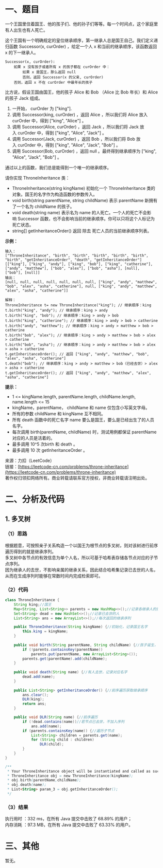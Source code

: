 # 一、题目
一个王国里住着国王、他的孩子们、他的孙子们等等。每一个时间点，这个家庭里有人出生也有人死亡。    
     
这个王国有一个明确规定的皇位继承顺序，第一继承人总是国王自己。我们定义递归函数 Successor(x, curOrder) ，给定一个人 x 和当前的继承顺序，该函数返回 x 的下一继承人。     
```
Successor(x, curOrder):
    如果 x 没有孩子或者所有 x 的孩子都在 curOrder 中：
        如果 x 是国王，那么返回 null
        否则，返回 Successor(x 的父亲, curOrder)
    否则，返回 x 不在 curOrder 中最年长的孩子
```
比方说，假设王国由国王，他的孩子 Alice 和 Bob （Alice 比 Bob 年长）和 Alice 的孩子 Jack 组成。    
1. 一开始， curOrder 为 ["king"].
2. 调用 Successor(king, curOrder) ，返回 Alice ，所以我们将 Alice 放入 curOrder 中，得到 ["king", "Alice"] 。
3. 调用 Successor(Alice, curOrder) ，返回 Jack ，所以我们将 Jack 放入 curOrder 中，得到 ["king", "Alice", "Jack"] 。
4. 调用 Successor(Jack, curOrder) ，返回 Bob ，所以我们将 Bob 放入 curOrder 中，得到 ["king", "Alice", "Jack", "Bob"] 。
5. 调用 Successor(Bob, curOrder) ，返回 null 。最终得到继承顺序为 ["king", "Alice", "Jack", "Bob"] 。
    
通过以上的函数，我们总是能得到一个唯一的继承顺序。    
      
请你实现 ThroneInheritance 类：      
- ThroneInheritance(string kingName) 初始化一个 ThroneInheritance 类的对象。国王的名字作为构造函数的参数传入。
- void birth(string parentName, string childName) 表示 parentName 新拥有了一个名为 childName 的孩子。
- void death(string name) 表示名为 name 的人死亡。一个人的死亡不会影响 Successor 函数，也不会影响当前的继承顺序。你可以只将这个人标记为死亡状态。
- string[] getInheritanceOrder() 返回 除去 死亡人员的当前继承顺序列表。
      
      
**示例：**     
```
输入：
["ThroneInheritance", "birth", "birth", "birth", "birth", "birth", "birth", "getInheritanceOrder", "death", "getInheritanceOrder"]
[["king"], ["king", "andy"], ["king", "bob"], ["king", "catherine"], ["andy", "matthew"], ["bob", "alex"], ["bob", "asha"], [null], ["bob"], [null]]
输出：
[null, null, null, null, null, null, null, ["king", "andy", "matthew", "bob", "alex", "asha", "catherine"], null, ["king", "andy", "matthew", "alex", "asha", "catherine"]]

解释：
ThroneInheritance t= new ThroneInheritance("king"); // 继承顺序：king
t.birth("king", "andy"); // 继承顺序：king > andy
t.birth("king", "bob"); // 继承顺序：king > andy > bob
t.birth("king", "catherine"); // 继承顺序：king > andy > bob > catherine
t.birth("andy", "matthew"); // 继承顺序：king > andy > matthew > bob > catherine
t.birth("bob", "alex"); // 继承顺序：king > andy > matthew > bob > alex > catherine
t.birth("bob", "asha"); // 继承顺序：king > andy > matthew > bob > alex > asha > catherine
t.getInheritanceOrder(); // 返回 ["king", "andy", "matthew", "bob", "alex", "asha", "catherine"]
t.death("bob"); // 继承顺序：king > andy > matthew > bob（已经去世）> alex > asha > catherine
t.getInheritanceOrder(); // 返回 ["king", "andy", "matthew", "alex", "asha", "catherine"]
```
**提示：**     
- 1 <= kingName.length, parentName.length, childName.length, name.length <= 15
- kingName，parentName， childName 和 name 仅包含小写英文字母。
- 所有的参数 childName 和 kingName 互不相同。
- 所有 death 函数中的死亡名字 name 要么是国王，要么是已经出生了的人员名字。
- 每次调用 birth(parentName, childName) 时，测试用例都保证 parentName 对应的人员是活着的。
- 最多调用 10^5 次birth 和 death 。
- 最多调用 10 次 getInheritanceOrder 。
     
     
来源：力扣（LeetCode）    
链接：[https://leetcode-cn.com/problems/throne-inheritance](https://leetcode-cn.com/problems/throne-inheritance)     
著作权归领扣网络所有。商业转载请联系官方授权，非商业转载请注明出处。   
# 二、分析及代码    
## 1. 多叉树
### （1）思路
根据题意，可按照亲子关系构造一个以国王为根节点的多叉树，则对该树进行前序遍历得到的就是继承序列。      
多叉树中各节点的有效信息为单个人名，所以可基于哈希表存储各节点对应的子节点序列。     
因为继承人的去世，不影响亲属的继承关系，因此结合哈希集记录已去世的人名，从而在生成序列时能够在常数时间内完成检索即可。     
### （2）代码
```java
class ThroneInheritance {
    String king;//国王
    Map<String, List<String>> parents = new HashMap<>();//记录各继承人的孩子，即多叉树中节点的各个子节点
    Set<String> dead = new HashSet<>();//记录已去世的人
    List<String> ans = new ArrayList<>();//每次返回的继承序列

    public ThroneInheritance(String kingName) {//初始化，记录国王名字
        this.king = kingName;
    }
    
    public void birth(String parentName, String childName) {//孩子诞生，添加对应子节点
        if (!parents.containsKey(parentName))
            parents.put(parentName, new ArrayList<String>());
        parents.get(parentName).add(childName);
    }
    
    public void death(String name) {//有人去世，记录对应名字
        dead.add(name);
    }
    
    public List<String> getInheritanceOrder() {//前序遍历获取继承顺序
        ans.clear();
        DLR(king);
        return ans;
    }

    public void DLR(String name) {//前序遍历
        if (!dead.contains(name))//若节点已去世，不加入序列
            ans.add(name);
        if (parents.containsKey(name)) {//遍历子节点
            List<String> children = parents.get(name);
            for (String child : children)
                DLR(child);
        }
    } 
}

/**
 * Your ThroneInheritance object will be instantiated and called as such:
 * ThroneInheritance obj = new ThroneInheritance(kingName);
 * obj.birth(parentName,childName);
 * obj.death(name);
 * List<String> param_3 = obj.getInheritanceOrder();
 */
```
### （3）结果
执行用时 ：332 ms，在所有 Java 提交中击败了 68.89% 的用户；    
内存消耗 ：97.3 MB，在所有 Java 提交中击败了 63.33% 的用户。      
# 三、其他
暂无。  

